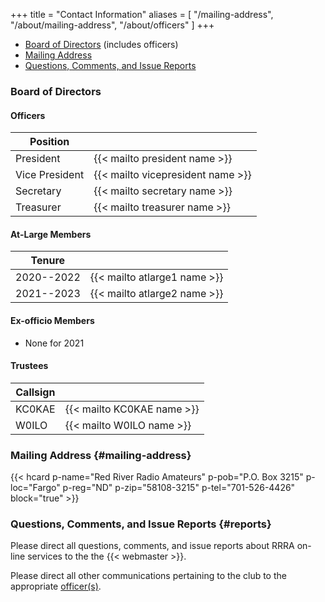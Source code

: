 +++
title = "Contact Information"
aliases = [ "/mailing-address", "/about/mailing-address", "/about/officers" ]
+++
* [Board of Directors](#board-of-directors) (includes officers)
* [Mailing Address](#mailing-address)
* [Questions, Comments, and Issue Reports](#reports)

### Board of Directors


#### Officers

| Position       |                               |
| -------------- | ----------------------------- |
| President      | {{< mailto president name >}} |
| Vice President | {{< mailto vicepresident name >}} |
| Secretary      | {{< mailto secretary name >}} |
| Treasurer      | {{< mailto treasurer name >}} |

#### At-Large Members

| Tenure         |                              |
| -------------- | ---------------------------- |
| 2020--2022     | {{< mailto atlarge1 name >}} |
| 2021--2023     | {{< mailto atlarge2 name >}} |

#### Ex-officio Members

* None for 2021

#### Trustees

| Callsign       |                              |
| -------------- | ---------------------------- |
| KC0KAE         | {{< mailto KC0KAE name >}}     |
| W0ILO          | {{< mailto W0ILO name >}}    |

### Mailing Address {#mailing-address}

{{< hcard p-name="Red River Radio Amateurs" p-pob="P.O. Box 3215" p-loc="Fargo" p-reg="ND" p-zip="58108-3215" p-tel="701-526-4426" block="true" >}}

### Questions, Comments, and Issue Reports {#reports}

Please direct all questions, comments, and issue reports about 
RRRA on-line services to the the {{< webmaster >}}.

Please direct all other communications pertaining to the club to the
appropriate [officer\(s\)](#officers).
